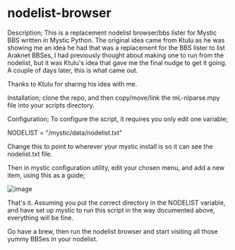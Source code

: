 # nodelist-browser

Description;
This is a replacement nodelist browser/bbs lister for Mystic BBS written in Mystic Python.
The original idea came from Ktulu as he was showing me an idea he had that was a replacement
for the BBS lister to list Araknet BBSes, I had previously thought about making one to run
from the nodelist, but it was Ktulu's idea that gave me the final nudge to get it going. A
couple of days later, this is what came out.

Thanks to Ktulu for sharing his idea with me.


Installation;
clone the repo, and then copy/move/link the mL-nlparse.mpy file into your scripts directory.

Configuration;
To configure the script, it requires you only edit one variable;

NODELIST = "/mystic/data/nodelist.txt"

Change this to point to wherever your mystic install is so it can see the nodelist.txt file.

Then in mystic configuration utility, edit your chosen menu, and add a new item, using this
as a guide;

![image](https://user-images.githubusercontent.com/40481087/169669331-21279f91-2976-44ea-b338-1ff8dded5eab.png)

That's it. Assuming you put the correct directory in the NODELIST variable, and have set up
mystic to run this script in the way documented above, everything will be fine.

Go have a brew, then run the nodelist browser and start visiting all those yummy BBSes in
your nodelist.
